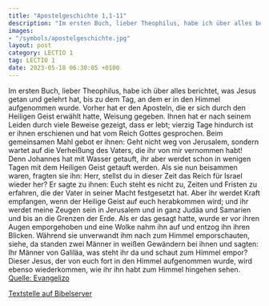 ```yaml
---
title: "Apostelgeschichte 1,1-11"
description: "Im ersten Buch, lieber Theophilus, habe ich über alles berichtet, was Jesus getan und gelehrt hat, bis zu dem Tag, an dem er in den Himmel aufgenommen wurde. Vorher hat er den Aposteln, die er sich durch den Heiligen Geist erwählt hatte, Weisung gegeben. Ihnen hat er nach seinem ...."
images:
- "/symbols/apostelgeschichte.jpg"
layout: post
category: LECTIO 1
tag: LECTIO 1
date: 2023-05-18 06:30:05 +0100
---
```

Im ersten Buch, lieber Theophilus, habe ich über alles berichtet, was Jesus getan und gelehrt hat,
bis zu dem Tag, an dem er in den Himmel aufgenommen wurde. Vorher hat er den Aposteln, die er sich durch den Heiligen Geist erwählt hatte, Weisung gegeben.
Ihnen hat er nach seinem Leiden durch viele Beweise gezeigt, dass er lebt; vierzig Tage hindurch ist er ihnen erschienen und hat vom Reich Gottes gesprochen.<!--more-->
Beim gemeinsamen Mahl gebot er ihnen: Geht nicht weg von Jerusalem, sondern wartet auf die Verheißung des Vaters, die ihr von mir vernommen habt!
Denn Johannes hat mit Wasser getauft, ihr aber werdet schon in wenigen Tagen mit dem Heiligen Geist getauft werden.
Als sie nun beisammen waren, fragten sie ihn: Herr, stellst du in dieser Zeit das Reich für Israel wieder her?
Er sagte zu ihnen: Euch steht es nicht zu, Zeiten und Fristen zu erfahren, die der Vater in seiner Macht festgesetzt hat.
Aber ihr werdet Kraft empfangen, wenn der Heilige Geist auf euch herabkommen wird; und ihr werdet meine Zeugen sein in Jerusalem und in ganz Judäa und Samarien und bis an die Grenzen der Erde.
Als er das gesagt hatte, wurde er vor ihren Augen emporgehoben und eine Wolke nahm ihn auf und entzog ihn ihren Blicken.
Während sie unverwandt ihm nach zum Himmel emporschauten, siehe, da standen zwei Männer in weißen Gewändern bei ihnen
und sagten: Ihr Männer von Galiläa, was steht ihr da und schaut zum Himmel empor? Dieser Jesus, der von euch fort in den Himmel aufgenommen wurde, wird ebenso wiederkommen, wie ihr ihn habt zum Himmel hingehen sehen.<br>
[Quelle: Evangelizo](https://evangeliumtagfuertag.org/DE/gospel)

[Textstelle auf Bibelserver](https://www.bibleserver.com/EU/Apostelgeschichte1,1-11)
